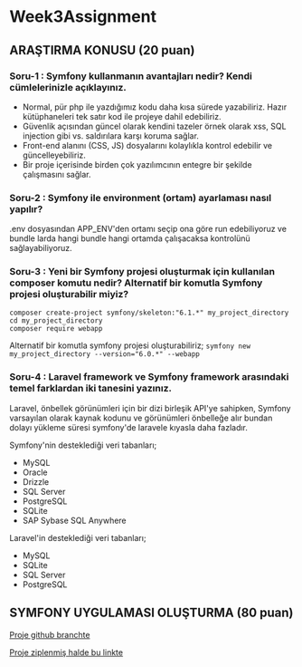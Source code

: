 # Week3Assignment

##	ARAŞTIRMA KONUSU (20 puan)

### Soru-1 : Symfony kullanmanın avantajları nedir? Kendi cümlelerinizle açıklayınız.

- Normal, pür php ile yazdığımız kodu daha kısa sürede yazabiliriz. Hazır kütüphaneleri tek satır kod ile projeye dahil edebiliriz. 
- Güvenlik açısından güncel olarak kendini tazeler örnek olarak xss, SQL injection gibi vs. saldırılara karşı koruma sağlar. 
- Front-end alanını (CSS, JS) dosyalarını kolaylıkla kontrol edebilir ve güncelleyebiliriz.
- Bir proje içerisinde birden çok yazılımcının entegre bir şekilde çalışmasını sağlar.

### Soru-2 : Symfony ile environment (ortam) ayarlaması nasıl yapılır?
.env dosyasından APP_ENV'den ortamı seçip ona göre run edebiliyoruz ve bundle larda hangi bundle hangi ortamda çalışacaksa kontrolünü sağlayabiliyoruz.

### Soru-3 : Yeni bir Symfony projesi oluşturmak için kullanılan composer komutu nedir? Alternatif bir komutla Symfony projesi oluşturabilir miyiz?
```
composer create-project symfony/skeleton:"6.1.*" my_project_directory
cd my_project_directory
composer require webapp         
```
Alternatif bir komutla symfony projesi oluşturabiliriz;
```symfony new my_project_directory --version="6.0.*" --webapp```

### Soru-4 : Laravel framework ve Symfony framework arasındaki temel farklardan iki tanesini yazınız.

Laravel, önbellek görünümleri için bir dizi birleşik API'ye sahipken, Symfony varsayılan olarak kaynak kodunu ve görünümleri önbelleğe alır bundan dolayı yükleme süresi symfony'de laravele kıyasla daha fazladır.

Symfony'nin desteklediği veri tabanları;
- MySQL
- Oracle
- Drizzle
- SQL Server
- PostgreSQL
- SQLite
- SAP Sybase SQL Anywhere

Laravel'in desteklediği veri tabanları;
- MySQL
- SQLite
- SQL Server
- PostgreSQL
         
##	SYMFONY UYGULAMASI OLUŞTURMA (80 puan)
[Proje github branchte](https://github.com/EnUygunPatikaBootCamp/week-3-Blackcloud00/tree/git%40github.com-EnUygunPatikaBootCamp/week-3-Blackcloud00.git)

[Proje ziplenmiş halde bu linkte](https://github.com/EnUygunPatikaBootCamp/week-3-Blackcloud00/blob/main/enuygunWeek3Work.zip)
